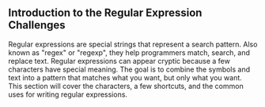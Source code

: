## Introduction to the Regular Expression Challenges
Regular expressions are special strings that represent a search pattern. Also known as "regex" or "regexp", they help programmers match, search, and replace text. Regular expressions can appear cryptic because a few characters have special meaning. The goal is to combine the symbols and text into a pattern that matches what you want, but only what you want. This section will cover the characters, a few shortcuts, and the common uses for writing regular expressions.
